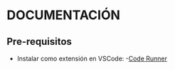 # DOCUMENTACIÓN
## Pre-requisitos
- Instalar como extensión en VSCode:
    -[Code Runner](https://marketplace.visualstudio.com/items?itemName=formulahendry.code-runner)